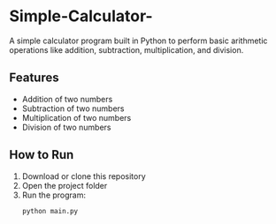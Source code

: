 # Simple-Calculator- 

A simple calculator program built in Python to perform basic arithmetic operations like addition, subtraction, multiplication, and division.

## Features
- Addition of two numbers  
- Subtraction of two numbers  
- Multiplication of two numbers  
- Division of two numbers  

## How to Run
1. Download or clone this repository  
2. Open the project folder  
3. Run the program:
   ```bash
   python main.py
